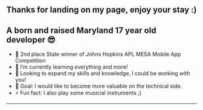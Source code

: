 ## Thanks for landing on my page, enjoy your stay :) 

## A born and raised Maryland 17 year old developer 😎

- 🔭 2nd place State winner of Johns Hopkins APL MESA Mobile App Competition
- 🌱 I’m currently learning everything and more!
- 👯 Looking to expand my skills and knowledge, I could be working with you! 
- 🥅 Goal: I would like to become more valuable on the technical side.
- ⚡ Fun fact: I also play some musicial instruments ;)

---
